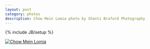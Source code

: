 ```yaml
---
layout: post
category: photos
description: Chow Mein Lomia photo by Shanti Braford Photography
---
```

{% include JB/setup %}

<a href="/photos/choose_your_own_adventafilter/chow_mein_lomia.jpg" title="Chow Mein Lomia"><img src="/photos/choose_your_own_adventafilter/chow_mein_lomia.jpg" alt="Chow Mein Lomia" /></a>

